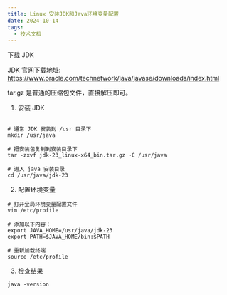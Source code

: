 ```yaml
---
title: Linux 安装JDK和Java环境变量配置
date: 2024-10-14
tags:
  - 技术文档
---
```

下载 JDK

JDK 官网下载地址: https://www.oracle.com/technetwork/java/javase/downloads/index.html

tar.gz 是普通的压缩包文件，直接解压即可。

1. 安装 JDK

```

# 通常 JDK 安装到 /usr 目录下
mkdir /usr/java

# 把安装包复制到安装目录下
tar -zxvf jdk-23_linux-x64_bin.tar.gz -C /usr/java

# 进入 java 安装目录
cd /usr/java/jdk-23

```

2. 配置环境变量
```
# 打开全局环境变量配置文件
vim /etc/profile

# 添加以下内容：
export JAVA_HOME=/usr/java/jdk-23
export PATH=$JAVA_HOME/bin:$PATH

# 重新加载终端 
source /etc/profile
```

3. 检查结果
```
java -version
```
